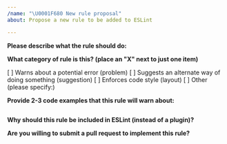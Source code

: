 ```yaml
---
/name: "\U0001F680 New rule proposal"
about: Propose a new rule to be added to ESLint

---
```


<!--
    ESLint adheres to the [JS Foundation Code of Conduct](https://js.foundation/community/code-of-conduct).

    This template is for new rule proposals. If you are proposing a new rule, please continue on. If you are here for another reason, please see below:

    1. To report a bug: https://eslint.org/docs/developer-guide/contributing/reporting-bugs
    2. To request a rule change: https://eslint.org/docs/developer-guide/contributing/rule-changes
    3. To request a change that is not a bug fix, rule change, or new rule: https://eslint.org/docs/developer-guide/contributing/changes
    4. If you have any questions, please stop by our chatroom: https://gitter.im/eslint/eslint

    Note that leaving sections blank will make it difficult for us to troubleshoot and we may have to close the issue.
-->

**Please describe what the rule should do:**

**What category of rule is this? (place an "X" next to just one item)**

[ ] Warns about a potential error (problem)
[ ] Suggests an alternate way of doing something (suggestion)
[ ] Enforces code style (layout)
[ ] Other (please specify:)

**Provide 2-3 code examples that this rule will warn about:**

<!-- Put your code examples here -->
```js

```

**Why should this rule be included in ESLint (instead of a plugin)?**


**Are you willing to submit a pull request to implement this rule?**


